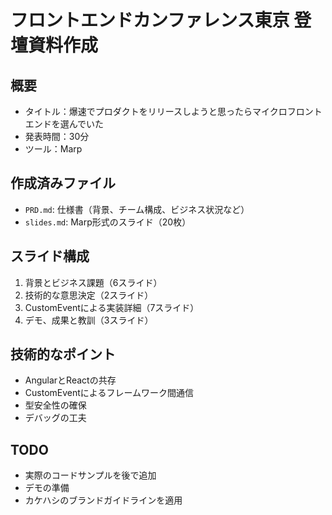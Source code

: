 # フロントエンドカンファレンス東京 登壇資料作成

## 概要
- タイトル：爆速でプロダクトをリリースしようと思ったらマイクロフロントエンドを選んでいた
- 発表時間：30分
- ツール：Marp

## 作成済みファイル
- `PRD.md`: 仕様書（背景、チーム構成、ビジネス状況など）
- `slides.md`: Marp形式のスライド（20枚）

## スライド構成
1. 背景とビジネス課題（6スライド）
2. 技術的な意思決定（2スライド）
3. CustomEventによる実装詳細（7スライド）
4. デモ、成果と教訓（3スライド）

## 技術的なポイント
- AngularとReactの共存
- CustomEventによるフレームワーク間通信
- 型安全性の確保
- デバッグの工夫

## TODO
- 実際のコードサンプルを後で追加
- デモの準備
- カケハシのブランドガイドラインを適用
